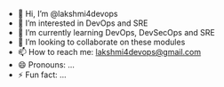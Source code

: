 - 👋 Hi, I’m @lakshmi4devops
- 👀 I’m interested in DevOps and SRE
- 🌱 I’m currently learning DevOps, DevSecOps and SRE
- 💞️ I’m looking to collaborate on these modules
- 📫 How to reach me: lakshmi4devops@gmail.com
- 😄 Pronouns: ...
- ⚡ Fun fact: ...

<!---
lakshmi4devops/lakshmi4devops is a ✨ special ✨ repository because its `README.md` (this file) appears on your GitHub profile.
You can click the Preview link to take a look at your changes.
--->
